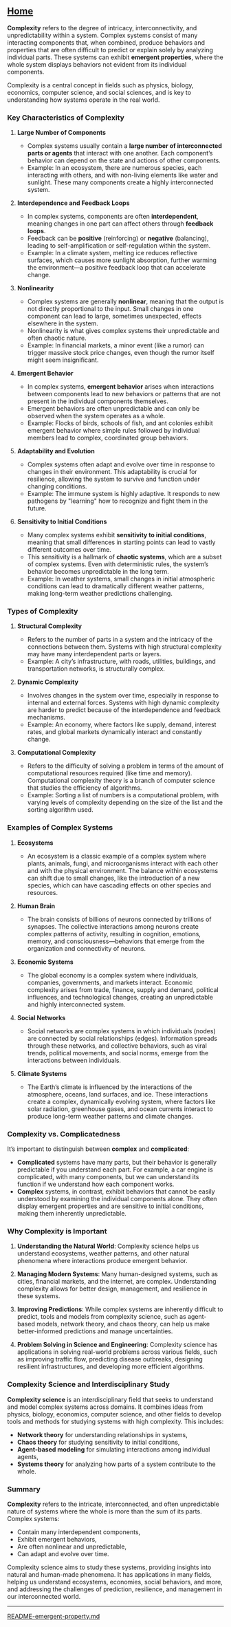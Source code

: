 [Home](https://t2m.io/VwvDcuw)
---

**Complexity** refers to the degree of intricacy, interconnectivity, and unpredictability within a system. Complex systems consist of many interacting components that, when combined, produce behaviors and properties that are often difficult to predict or explain solely by analyzing individual parts. These systems can exhibit **emergent properties**, where the whole system displays behaviors not evident from its individual components.

Complexity is a central concept in fields such as physics, biology, economics, computer science, and social sciences, and is key to understanding how systems operate in the real world. 

### Key Characteristics of Complexity

1. **Large Number of Components**
   - Complex systems usually contain a **large number of interconnected parts or agents** that interact with one another. Each component’s behavior can depend on the state and actions of other components.
   - Example: In an ecosystem, there are numerous species, each interacting with others, and with non-living elements like water and sunlight. These many components create a highly interconnected system.

2. **Interdependence and Feedback Loops**
   - In complex systems, components are often **interdependent**, meaning changes in one part can affect others through **feedback loops**.
   - Feedback can be **positive** (reinforcing) or **negative** (balancing), leading to self-amplification or self-regulation within the system.
   - Example: In a climate system, melting ice reduces reflective surfaces, which causes more sunlight absorption, further warming the environment—a positive feedback loop that can accelerate change.

3. **Nonlinearity**
   - Complex systems are generally **nonlinear**, meaning that the output is not directly proportional to the input. Small changes in one component can lead to large, sometimes unexpected, effects elsewhere in the system.
   - Nonlinearity is what gives complex systems their unpredictable and often chaotic nature.
   - Example: In financial markets, a minor event (like a rumor) can trigger massive stock price changes, even though the rumor itself might seem insignificant.

4. **Emergent Behavior**
   - In complex systems, **emergent behavior** arises when interactions between components lead to new behaviors or patterns that are not present in the individual components themselves.
   - Emergent behaviors are often unpredictable and can only be observed when the system operates as a whole.
   - Example: Flocks of birds, schools of fish, and ant colonies exhibit emergent behavior where simple rules followed by individual members lead to complex, coordinated group behaviors.

5. **Adaptability and Evolution**
   - Complex systems often adapt and evolve over time in response to changes in their environment. This adaptability is crucial for resilience, allowing the system to survive and function under changing conditions.
   - Example: The immune system is highly adaptive. It responds to new pathogens by "learning" how to recognize and fight them in the future.

6. **Sensitivity to Initial Conditions**
   - Many complex systems exhibit **sensitivity to initial conditions**, meaning that small differences in starting points can lead to vastly different outcomes over time.
   - This sensitivity is a hallmark of **chaotic systems**, which are a subset of complex systems. Even with deterministic rules, the system’s behavior becomes unpredictable in the long term.
   - Example: In weather systems, small changes in initial atmospheric conditions can lead to dramatically different weather patterns, making long-term weather predictions challenging.

### Types of Complexity

1. **Structural Complexity**
   - Refers to the number of parts in a system and the intricacy of the connections between them. Systems with high structural complexity may have many interdependent parts or layers.
   - Example: A city’s infrastructure, with roads, utilities, buildings, and transportation networks, is structurally complex.

2. **Dynamic Complexity**
   - Involves changes in the system over time, especially in response to internal and external forces. Systems with high dynamic complexity are harder to predict because of the interdependence and feedback mechanisms.
   - Example: An economy, where factors like supply, demand, interest rates, and global markets dynamically interact and constantly change.

3. **Computational Complexity**
   - Refers to the difficulty of solving a problem in terms of the amount of computational resources required (like time and memory). Computational complexity theory is a branch of computer science that studies the efficiency of algorithms.
   - Example: Sorting a list of numbers is a computational problem, with varying levels of complexity depending on the size of the list and the sorting algorithm used.

### Examples of Complex Systems

1. **Ecosystems**
   - An ecosystem is a classic example of a complex system where plants, animals, fungi, and microorganisms interact with each other and with the physical environment. The balance within ecosystems can shift due to small changes, like the introduction of a new species, which can have cascading effects on other species and resources.

2. **Human Brain**
   - The brain consists of billions of neurons connected by trillions of synapses. The collective interactions among neurons create complex patterns of activity, resulting in cognition, emotions, memory, and consciousness—behaviors that emerge from the organization and connectivity of neurons.

3. **Economic Systems**
   - The global economy is a complex system where individuals, companies, governments, and markets interact. Economic complexity arises from trade, finance, supply and demand, political influences, and technological changes, creating an unpredictable and highly interconnected system.

4. **Social Networks**
   - Social networks are complex systems in which individuals (nodes) are connected by social relationships (edges). Information spreads through these networks, and collective behaviors, such as viral trends, political movements, and social norms, emerge from the interactions between individuals.

5. **Climate Systems**
   - The Earth’s climate is influenced by the interactions of the atmosphere, oceans, land surfaces, and ice. These interactions create a complex, dynamically evolving system, where factors like solar radiation, greenhouse gases, and ocean currents interact to produce long-term weather patterns and climate changes.

### Complexity vs. Complicatedness

It’s important to distinguish between **complex** and **complicated**:

- **Complicated** systems have many parts, but their behavior is generally predictable if you understand each part. For example, a car engine is complicated, with many components, but we can understand its function if we understand how each component works.
- **Complex** systems, in contrast, exhibit behaviors that cannot be easily understood by examining the individual components alone. They often display emergent properties and are sensitive to initial conditions, making them inherently unpredictable.

### Why Complexity is Important

1. **Understanding the Natural World**: Complexity science helps us understand ecosystems, weather patterns, and other natural phenomena where interactions produce emergent behavior.

2. **Managing Modern Systems**: Many human-designed systems, such as cities, financial markets, and the internet, are complex. Understanding complexity allows for better design, management, and resilience in these systems.

3. **Improving Predictions**: While complex systems are inherently difficult to predict, tools and models from complexity science, such as agent-based models, network theory, and chaos theory, can help us make better-informed predictions and manage uncertainties.

4. **Problem Solving in Science and Engineering**: Complexity science has applications in solving real-world problems across various fields, such as improving traffic flow, predicting disease outbreaks, designing resilient infrastructures, and developing more efficient algorithms.

### Complexity Science and Interdisciplinary Study

**Complexity science** is an interdisciplinary field that seeks to understand and model complex systems across domains. It combines ideas from physics, biology, economics, computer science, and other fields to develop tools and methods for studying systems with high complexity. This includes:
- **Network theory** for understanding relationships in systems,
- **Chaos theory** for studying sensitivity to initial conditions,
- **Agent-based modeling** for simulating interactions among individual agents,
- **Systems theory** for analyzing how parts of a system contribute to the whole.

### Summary

**Complexity** refers to the intricate, interconnected, and often unpredictable nature of systems where the whole is more than the sum of its parts. Complex systems:
- Contain many interdependent components,
- Exhibit emergent behaviors,
- Are often nonlinear and unpredictable,
- Can adapt and evolve over time.

Complexity science aims to study these systems, providing insights into natural and human-made phenomena. It has applications in many fields, helping us understand ecosystems, economies, social behaviors, and more, and addressing the challenges of prediction, resilience, and management in our interconnected world.

---

[README-emergent-property.md](https://t2m.io/w9jrgT0)
